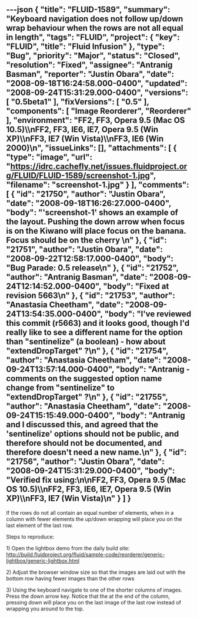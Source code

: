 ---json
{
  "title": "FLUID-1589",
  "summary": "Keyboard navigation does not follow up/down wrap behaviour when the rows are not all equal in length",
  "tags": "FLUID",
  "project": {
    "key": "FLUID",
    "title": "Fluid Infusion"
  },
  "type": "Bug",
  "priority": "Major",
  "status": "Closed",
  "resolution": "Fixed",
  "assignee": "Antranig Basman",
  "reporter": "Justin Obara",
  "date": "2008-09-18T16:24:58.000-0400",
  "updated": "2008-09-24T15:31:29.000-0400",
  "versions": [
    "0.5beta1"
  ],
  "fixVersions": [
    "0.5"
  ],
  "components": [
    "Image Reorderer",
    "Reorderer"
  ],
  "environment": "FF2, FF3, Opera 9.5 (Mac OS 10.5)\\\nFF2, FF3, IE6, IE7, Opera 9.5 (Win XP)\\\nFF3, IE7 (Win Vista)\\\nFF3, IE6 (Win 2000)\n",
  "issueLinks": [],
  "attachments": [
    {
      "type": "image",
      "url": "https://idrc.cachefly.net/issues.fluidproject.org/FLUID/FLUID-1589/screenshot-1.jpg",
      "filename": "screenshot-1.jpg"
    }
  ],
  "comments": [
    {
      "id": "21750",
      "author": "Justin Obara",
      "date": "2008-09-18T16:26:27.000-0400",
      "body": "'screenshot-1' shows an example of the layout. Pushing the down arrow when focus is on the Kiwano will place focus on the banana. Focus should be on the cherry&#x20;\n"
    },
    {
      "id": "21751",
      "author": "Justin Obara",
      "date": "2008-09-22T12:58:17.000-0400",
      "body": "Bug Parade: 0.5 release\n"
    },
    {
      "id": "21752",
      "author": "Antranig Basman",
      "date": "2008-09-24T12:14:52.000-0400",
      "body": "Fixed at revision 5663\n"
    },
    {
      "id": "21753",
      "author": "Anastasia Cheetham",
      "date": "2008-09-24T13:54:35.000-0400",
      "body": "I've reviewed this commit (r5663) and it looks good, though I'd really like to see a different name for the option than \"sentinelize\" (a boolean) - how about \"extendDropTarget\" ?\n"
    },
    {
      "id": "21754",
      "author": "Anastasia Cheetham",
      "date": "2008-09-24T13:57:14.000-0400",
      "body": "Antranig - comments on the suggested option name change from \"sentinelize\" to \"extendDropTarget\" ?\n"
    },
    {
      "id": "21755",
      "author": "Anastasia Cheetham",
      "date": "2008-09-24T15:15:49.000-0400",
      "body": "Antranig and I discussed this, and agreed that the 'sentinelize' options should not be public, and therefore should not be documented, and therefore doesn't need a new name.\n"
    },
    {
      "id": "21756",
      "author": "Justin Obara",
      "date": "2008-09-24T15:31:29.000-0400",
      "body": "Verified fix using:\n\nFF2, FF3, Opera 9.5 (Mac OS 10.5)\\\nFF2, FF3, IE6, IE7, Opera 9.5 (Win XP)\\\nFF3, IE7 (Win Vista)\n"
    }
  ]
}
---
If the rows do not all contain an equal number of elements, when in a column with fewer elements the up/down wrapping will place you on the last element of the last row.

Steps to reproduce:

1\) Open the lightbox demo from the daily build site:\
<http://build.fluidproject.org/fluid/sample-code/reorderer/generic-lightbox/generic-lightbox.html>

2\) Adjust the browser window size so that the images are laid out with the bottom row having fewer images than the other rows

3\) Using the keyboard navigate to one of the shorter columns of images. Press the down arrow key. Notice that the at the end of the column, pressing down will place you on the last image of the last row instead of wrapping you around to the top.

        